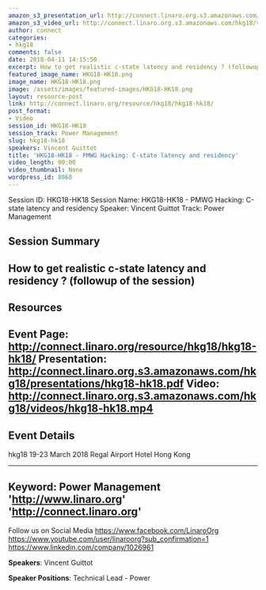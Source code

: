 ```yaml
---
amazon_s3_presentation_url: http://connect.linaro.org.s3.amazonaws.com/hkg18/presentations/hkg18-hk18.pdf
amazon_s3_video_url: http://connect.linaro.org.s3.amazonaws.com/hkg18/videos/hkg18-hk18.mp4
author: connect
categories:
- hkg18
comments: false
date: 2018-04-11 14:15:50
excerpt: How to get realistic c-state latency and residency ? (followup of the session)
featured_image_name: HKG18-HK18.png
image_name: HKG18-HK18.png
image: /assets/images/featured-images/HKG18-HK18.png
layout: resource-post
link: http://connect.linaro.org/resource/hkg18/hkg18-hk18/
post_format:
- Video
session_id: HKG18-HK18
session_track: Power Management
slug: hkg18-hk18
speakers: Vincent Guittot
title: 'HKG18-HK18 - PMWG Hacking: C-state latency and residency'
video_length: 00:00
video_thumbnail: None
wordpress_id: 8868
---
```


Session ID: HKG18-HK18
Session Name: HKG18-HK18 - PMWG Hacking: C-state latency and residency
Speaker: Vincent Guittot
Track: Power Management


## Session Summary
How to get realistic c-state latency and residency ? (followup of the session)
---------------------------------------------------
## Resources
Event Page: http://connect.linaro.org/resource/hkg18/hkg18-hk18/
Presentation: http://connect.linaro.org.s3.amazonaws.com/hkg18/presentations/hkg18-hk18.pdf
Video: http://connect.linaro.org.s3.amazonaws.com/hkg18/videos/hkg18-hk18.mp4
 ---------------------------------------------------
## Event Details
hkg18
19-23 March 2018
Regal Airport Hotel Hong Kong

---------------------------------------------------
Keyword: Power Management
'http://www.linaro.org'
'http://connect.linaro.org'
---------------------------------------------------
Follow us on Social Media
https://www.facebook.com/LinaroOrg
https://www.youtube.com/user/linaroorg?sub_confirmation=1
https://www.linkedin.com/company/1026961

**Speakers**: Vincent Guittot

**Speaker Positions**: Technical Lead - Power
